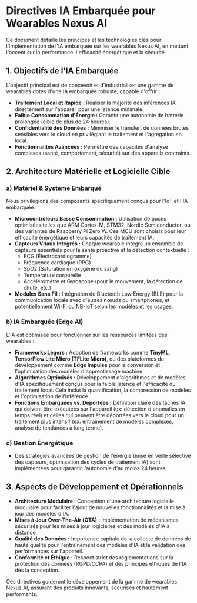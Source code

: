# Directives IA Embarquée pour Wearables Nexus AI

Ce document détaille les principes et les technologies clés pour l'implémentation de l'IA embarquée sur les wearables Nexus AI, en mettant l'accent sur la performance, l'efficacité énergétique et la sécurité.

## 1. Objectifs de l'IA Embarquée

L'objectif principal est de concevoir et d'industrialiser une gamme de wearables dotés d'une IA embarquée robuste, capable d'offrir :

* **Traitement Local et Rapide :** Réaliser la majorité des inférences IA directement sur l'appareil pour une latence minimale.
* **Faible Consommation d'Énergie :** Garantir une autonomie de batterie prolongée (cible de plus de 24 heures).
* **Confidentialité des Données :** Minimiser le transfert de données brutes sensibles vers le cloud en privilégiant le traitement et l'agrégation en local.
* **Fonctionnalités Avancées :** Permettre des capacités d'analyse complexes (santé, comportement, sécurité) sur des appareils contraints.

## 2. Architecture Matérielle et Logicielle Cible

### a) Matériel & Système Embarqué
Nous privilégions des composants spécifiquement conçus pour l'IoT et l'IA embarquée :

* **Microcontrôleurs Basse Consommation :** Utilisation de puces optimisées telles que ARM Cortex-M, STM32, Nordic Semiconductor, ou des variantes de Raspberry Pi Zero W. Ces MCU sont choisis pour leur efficacité énergétique et leurs capacités de traitement IA.
* **Capteurs Vitaux Intégrés :** Chaque wearable intègre un ensemble de capteurs essentiels pour la santé proactive et la détection contextuelle :
    * ECG (Électrocardiogramme)
    * Fréquence cardiaque (PPG)
    * SpO2 (Saturation en oxygène du sang)
    * Température corporelle
    * Accéléromètre et Gyroscope (pour le mouvement, la détection de chute, etc.)
* **Modules Sans Fil :** Intégration de Bluetooth Low Energy (BLE) pour la communication locale avec d'autres nœuds ou smartphones, et potentiellement Wi-Fi ou NB-IoT selon les modèles et les usages.

### b) IA Embarquée (Edge AI)
L'IA est optimisée pour fonctionner sur les ressources limitées des wearables :

* **Frameworks Légers :** Adoption de frameworks comme **TinyML**, **TensorFlow Lite Micro (TFLite Micro)**, ou des plateformes de développement comme **Edge Impulse** pour la conversion et l'optimisation des modèles d'apprentissage machine.
* **Algorithmes Optimisés :** Développement d'algorithmes et de modèles d'IA spécifiquement conçus pour la faible latence et l'efficacité du traitement local. Cela inclut la quantification, la compression de modèles et l'optimisation de l'inférence.
* **Fonctions Embarquées vs. Déportées :** Définition claire des tâches IA qui doivent être exécutées sur l'appareil (ex: détection d'anomalies en temps réel) et celles qui peuvent être déportées vers le cloud pour un traitement plus intensif (ex: entraînement de modèles complexes, analyse de tendances à long terme).

### c) Gestion Énergétique
* Des stratégies avancées de gestion de l'énergie (mise en veille sélective des capteurs, optimisation des cycles de traitement IA) sont implémentées pour garantir l'autonomie d'au moins 24 heures.

## 3. Aspects de Développement et Opérationnels

* **Architecture Modulaire :** Conception d'une architecture logicielle modulaire pour faciliter l'ajout de nouvelles fonctionnalités et la mise à jour des modèles d'IA.
* **Mises à Jour Over-The-Air (OTA) :** Implémentation de mécanismes sécurisés pour les mises à jour logicielles et des modèles d'IA à distance.
* **Qualité des Données :** Importance capitale de la collecte de données de haute qualité pour l'entraînement des modèles d'IA et la validation des performances sur l'appareil.
* **Conformité et Éthique :** Respect strict des réglementations sur la protection des données (RGPD/CCPA) et des principes éthiques de l'IA dès la conception.

Ces directives guideront le développement de la gamme de wearables Nexus AI, assurant des produits innovants, sécurisés et hautement performants.

